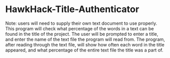 # HawkHack-Title-Authenticator
Note: users will need to supply their own text document to use properly. 
This program will check what percentage of the words in a text can be found in the title of the project. The user will be prompted to enter a title, and enter the name of the text file the program will read from. The program, after reading through the text file, will show how often each word in the title appeared, and what percentage of the entire text file the title was a part of.
